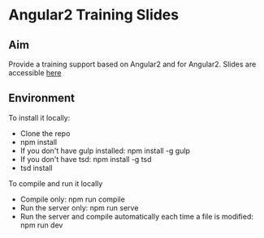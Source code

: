 <h1>Angular2 Training Slides</h1>

<h2> Aim </h2>
<p>
	Provide a training support based on Angular2 and for Angular2.
	Slides are accessible 
	<a href="http://worldline.github.io/TrainingAngular2/gh/" target="_blank">here</a>
</p>

<h2>Environment</h2>
<p>
	To install it locally:
</p>

<ul>
	<li>Clone the repo</li>
	<li>npm install</li>
	<li>If you don't have gulp installed: npm install -g gulp</li>
	<li>If you don't have tsd: npm install -g tsd</li>
	<li>tsd install</li>
</ul>

<p>
	To compile and run it locally
</p>

<ul>
	<li>Compile only: npm run compile</li>
	<li>Run the server only: npm run serve</li>
	<li>Run the server and compile automatically each time a file is modified: npm run dev </li>
</ul>

